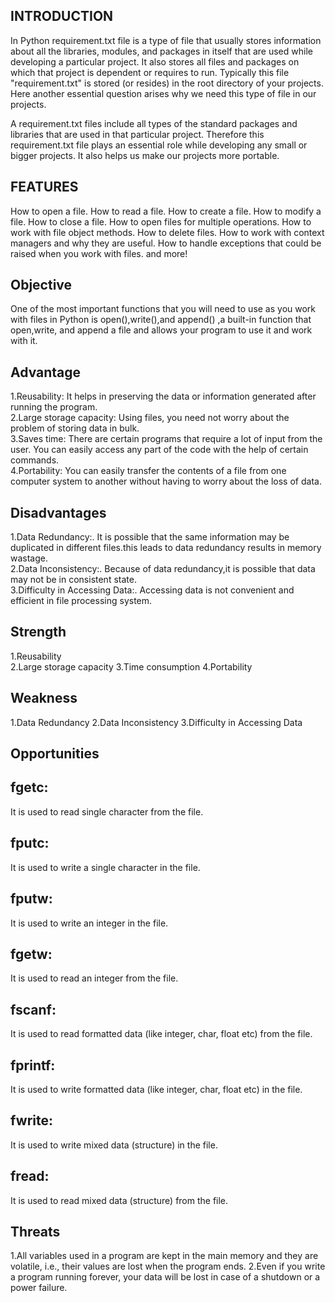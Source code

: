 ## INTRODUCTION
In Python requirement.txt file is a type of file that usually stores information about all the libraries, modules, and packages in itself that are used while developing a particular project. It also stores all files and packages on which that project is dependent or requires to run. Typically this file "requirement.txt" is stored (or resides) in the root directory of your projects. Here another essential question arises why we need this type of file in our projects.  

A requirement.txt files include all types of the standard packages and libraries that are used in that particular project. Therefore this requirement.txt file plays an essential role while developing any small or bigger projects. It also helps us make our projects more portable.

## FEATURES
How to open a file.
How to read a file.
How to create a file.
How to modify a file.
How to close a file.
How to open files for multiple operations.
How to work with file object methods.
How to delete files.
How to work with context managers and why they are useful.
How to handle exceptions that could be raised when you work with files.
and more!

## Objective 

One of the most important functions that you will need to use as you work with files in Python is open(),write(),and append() ,a built-in function that open,write, and append a file and allows your program to use it and work with it.

## Advantage 

1.Reusability: It helps in preserving the data or information generated after running the program.   
2.Large storage capacity: Using files, you need not worry about the problem of storing data in bulk.   
3.Saves time: There are certain programs that require a lot of input from the user. You can easily access any part of the code with the help of certain commands.   
4.Portability: You can easily transfer the contents of a file from one computer system to another without having to worry about the loss of data.   

## Disadvantages

1.Data Redundancy:. It is possible that the same information may be duplicated in different files.this leads to data redundancy results in memory wastage.  
2.Data Inconsistency:. Because of data redundancy,it is possible that data may not be in consistent state.  
3.Difficulty in Accessing Data:. Accessing data is not convenient and efficient in file processing system.  

## Strength

1.Reusability  
2.Large storage capacity
3.Time consumption
4.Portability

## Weakness

1.Data Redundancy
2.Data Inconsistency
3.Difficulty in Accessing Data

## Opportunities

## fgetc:
It is used to read single character from the file.

## fputc:
It is used to write a single character in the file.

## fputw:
It is used to write an integer in the file.

## fgetw:
It is used to read an integer from the file.

## fscanf:
It is used to read formatted data (like integer, char, float etc) from the file.

## fprintf:
It is used to write formatted data (like integer, char, float etc) in the file.

 ## fwrite:
It is used to write mixed data (structure) in the file.

## fread:
It is used to read mixed data (structure) from the file.

## Threats

1.All variables used in a program are kept in the main memory and they are volatile, i.e., their values are lost when the program ends.
2.Even if you write a program running forever, your data will be lost in case of a shutdown or a power failure.

